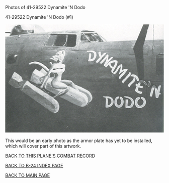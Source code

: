 
Photos of 41-29522 Dynamite 'N Dodo






 




41-29522 Dynamite 'N Dodo (#1)   
  

![](41-29522.jpg)  

This would be an early photo as the armor plate has yet to be installed, which will cover part of this artwork.  
  

[BACK TO THIS PLANE'S COMBAT RECORD](ValorToVictory/b24s/41-29522.md)  

[BACK TO B-24 INDEX PAGE](ValorToVictory/000b24s.md)  

[BACK TO MAIN PAGE](ValorToVictory/index.html)


